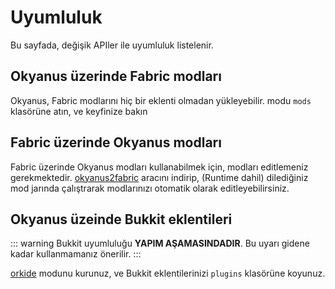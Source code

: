 # Uyumluluk

Bu sayfada, değişik APIler ile uyumluluk listelenir.

## Okyanus üzerinde Fabric modları

Okyanus, Fabric modlarını hiç bir eklenti olmadan yükleyebilir. modu `mods`
klasörüne atın, ve keyfinize bakın

## Fabric üzerinde Okyanus modları

Fabric üzerinde Okyanus modları kullanabilmek için, modları editlemeniz
gerekmektedir. [okyanus2fabric](https://github.com/Admicos/okyanus2fabric)
aracını indirip, (Runtime dahil) dilediğiniz mod jarında çalıştrarak modlarınızı
otomatik olarak editleyebilirsiniz.

## Okyanus üzeinde Bukkit eklentileri

::: warning
Bukkit uyumluluğu **YAPIM AŞAMASINDADIR**. Bu uyarı gidene kadar kullanmamanız
önerilir.
:::

[orkide](https://github.com/okyanus-mods/orkide) modunu kurunuz, ve Bukkit
eklentilerinizi `plugins` klasörüne koyunuz.
